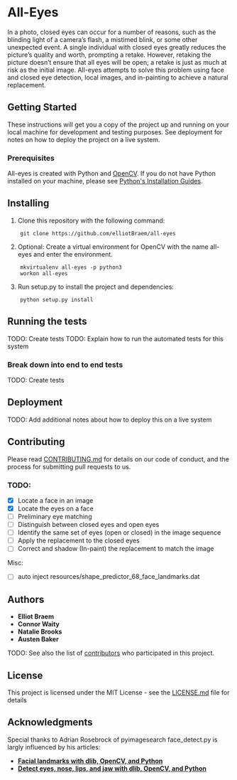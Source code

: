 # All-Eyes

  In a photo, closed eyes can occur for a number of reasons, such as the blinding light of a camera’s flash, a mistimed blink, or some other unexpected event. A single individual with closed eyes greatly reduces the picture’s quality and worth, prompting a retake. However, retaking the picture doesn’t ensure that all eyes will be open; a retake is just as much at risk as the initial image. All-eyes attempts to solve this problem using face and closed eye detection, local images, and in-painting to achieve a natural replacement.

## Getting Started

These instructions will get you a copy of the project up and running on your local machine for development and testing purposes. See deployment for notes on how to deploy the project on a live system.

### Prerequisites

All-eyes is created with Python and [OpenCV](https://opencv-python-tutroals.readthedocs.io/en/latest/py_tutorials/py_setup/py_table_of_contents_setup/py_table_of_contents_setup.html#py-table-of-content-setup).
If you do not have Python installed on your machine, please see [Python's Installation Guides](https://docs.python-guide.org/starting/installation/).
	

## Installing

1. Clone this repository with the following command:
```
	git clone https://github.com/elliotBraem/all-eyes
```
	
2. Optional: Create a virtual environment for OpenCV with the name all-eyes and enter the environment.
```
	mkvirtualenv all-eyes -p python3
	workon all-eyes
```

3. Run setup.py to install the project and dependencies:
```
	python setup.py install
```

## Running the tests

TODO: Create tests
TODO: Explain how to run the automated tests for this system

### Break down into end to end tests

TODO: Create tests

## Deployment

TODO: Add additional notes about how to deploy this on a live system

## Contributing
Please read [CONTRIBUTING.md](CONTRIBUTING.md) for details on our code of conduct, and the process for submitting pull requests to us.

### TODO:

- [X] Locate a face in an image
- [X] Locate the eyes on a face
- [ ] Preliminary eye matching
- [ ] Distinguish between closed eyes and open eyes
- [ ] Identify the same set of eyes (open or closed) in the image sequence
- [ ] Apply the replacement to the closed eyes
- [ ] Correct and shadow (In-paint) the replacement to match the image

Misc:
- [ ] auto inject resources/shape_predictor_68_face_landmarks.dat
## Authors

* **Elliot Braem**
* **Connor Waity**
* **Natalie Brooks**
* **Austen Baker**

TODO: See also the list of [contributors](https://github.com/elliotBraem/all-eyes/contributors) who participated in this project.

## License

This project is licensed under the MIT License - see the [LICENSE.md](LICENSE.md) file for details

## Acknowledgments

Special thanks to Adrian Rosebrock of pyimagesearch face_detect.py is largly influenced by his articles:
* **[Facial landmarks with dlib, OpenCV, and Python](https://www.pyimagesearch.com/2017/04/03/facial-landmarks-dlib-opencv-python/)**
* **[Detect eyes, nose, lips, and jaw with dlib, OpenCV, and Python](https://www.pyimagesearch.com/2017/04/10/detect-eyes-nose-lips-jaw-dlib-opencv-python/)**